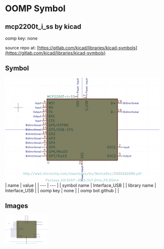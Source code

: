 # OOMP Symbol  
## mcp2200t_i_ss  by kicad  
  
oomp key: none  
  
source repo at: [https://gitlab.com/kicad/libraries/kicad-symbols](https://gitlab.com/kicad/libraries/kicad-symbols)  
## Symbol  
  
[![working.png](working_600.png)](working.png)  
| name | value | 
| --- | --- | 
| symbol name | Interface_USB | 
| library name | Interface_USB | 
| oomp key | none | 
| oomp bot github |  | 
## Images  
  
[![working.png](working_140.png)](working.png)  
